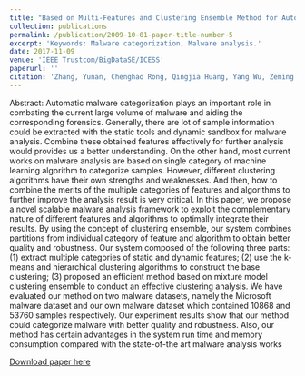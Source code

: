 ```yaml
---
title: "Based on Multi-Features and Clustering Ensemble Method for Automatic Malware Categorization"
collection: publications
permalink: /publication/2009-10-01-paper-title-number-5
excerpt: 'Keywords: Malware categorization, Malware analysis.'
date: 2017-11-09
venue: 'IEEE Trustcom/BigDataSE/ICESS'
paperurl: ''
citation: 'Zhang, Yunan, Chenghao Rong, Qingjia Huang, Yang Wu, Zeming Yang, and Jianguo Jiang. "Based on multi-features and clustering ensemble method for automatic malware categorization." In 2017 IEEE Trustcom/BigDataSE/ICESS, pp. 73-82. IEEE, 2017.'
---
```


Abstract: Automatic malware categorization plays an important role in combating the current large volume of malware and aiding the corresponding forensics. Generally, there are lot of sample information could be extracted with the static tools and dynamic sandbox for malware analysis. Combine these obtained features effectively for further analysis would provides us a better understanding. On the other hand, most current works on malware analysis are based on single category of machine learning algorithm to categorize samples. However, different clustering algorithms have their own strengths and weaknesses. And then, how to combine the merits of the multiple categories of features and algorithms to further improve the analysis result is very critical. In this paper, we propose a novel scalable malware analysis framework to exploit the complementary nature of different features and algorithms to optimally integrate their results. By using the concept of clustering ensemble, our system combines partitions from individual category of feature and algorithm to obtain better quality and robustness. Our system composed of the following three parts: (1) extract multiple categories of static and dynamic features; (2) use the k-means and hierarchical clustering algorithms to construct the base clustering; (3) proposed an efficient method based on mixture model clustering ensemble to conduct an effective clustering analysis. We have evaluated our method on two malware datasets, namely the Microsoft malware dataset and our own malware dataset which contained 10868 and 53760 samples respectively. Our experiment results show that our method could categorize malware with better quality and robustness. Also, our method has certain advantages in the system run time and memory consumption compared with the state-of-the art malware analysis works

[Download paper here](https://ieeexplore.ieee.org/abstract/document/8029425)

